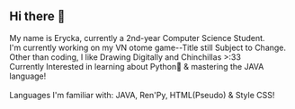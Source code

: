 ## Hi there 👋

<!--
**Chiuumin/Chiuumin** is a ✨ _special_ ✨ repository because its `README.md` (this file) appears on your GitHub profile.

Here are some ideas to get you started:

- 🔭 I’m currently working on ...
- 🌱 I’m currently learning ...
- 👯 I’m looking to collaborate on ...
- 🤔 I’m looking for help with ...
- 💬 Ask me about ...
- 📫 How to reach me: ...
- 😄 Pronouns: ...
- ⚡ Fun fact: ...
-->

My name is Erycka, currently a 2nd-year Computer Science Student. </br>
I'm currently working on my VN otome game--Title still Subject to Change. </br>
Other than coding, I like Drawing Digitally and Chinchillas >:33 </br>
Currently Interested in learning about Python🐍 & mastering the JAVA language!</br>
</br>
Languages I'm familiar with: JAVA, Ren'Py, HTML(Pseudo) & Style CSS! </br>


